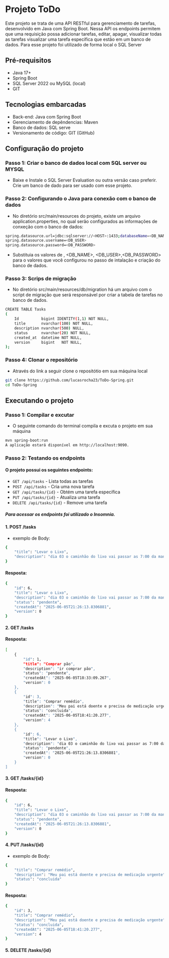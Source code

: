 # Projeto ToDo
Este projeto se trata de uma API RESTful para gerenciamento de tarefas, desenvolvido em Java com Spring Boot. Nessa API os endpoints permitem que uma requisição possa adicionar tarefas, editar, apagar, visualizar todas as tarefas visualizar uma tarefa específica que estão em um banco de dados. Para esse projeto foi utilizado de forma local o SQL Server

## Pré-requisitos
- Java 17+
- Spring Boot
- SQL Server 2022 ou MySQL (local)
- GIT

## Tecnologias embarcadas
- Back-end: Java com Spring Boot
- Gerenciamento de depêndencias: Maven
- Banco de dados: SQL serve
- Versionamento de código: GIT (GitHub)

## Configuração do projeto
### Passo 1: Criar o banco de dados local com SQL server ou MYSQL
- Baixe e Instale o SQL Server Evaluation ou outra versão caso preferir. Crie um banco de dado para ser usado com esse projeto.

### Passo 2: Configurando o Java para conexão com o banco de dados
- No diretório src/main/resources do projeto, existe um arquivo application.properties, no qual serão configurados as informações de conxeção com o banco de dados:

```bash
spring.datasource.url=jdbc:sqlserver://<HOST>:1433;databaseName=<DB_NAME>;encrypt=true;trustServerCertificate=true
spring.datasource.username=<DB_USER>
spring.datasource.password=<DB_PASSWORD>
```
- Substituia os valores de <HOST>, <DB_NAME>, <DB_USER>,<DB_PASSWORD> para o valores que você configurou no passo de intalação e criação do banco de dados.

### Passo 3: Scrips de migração
- No diretório src/main/resources/db/migration há um arquivo com o script de migração que será responsável por criar a tabela de tarefas no banco de dados.
```bash
CREATE TABLE Tasks
(
    Id          bigint IDENTITY(1,1) NOT NULL,
    title       nvarchar(100) NOT NULL,
    description nvarchar(500) NULL,
    status      nvarchar(20) NOT NULL,
    created_at  datetime NOT NULL,
    version     bigint   NOT NULL,
);
```
### Passo 4: Clonar o repositório
- Através do link a seguir clone o repositótio em sua máquina local
```bash
git clone https://github.com/lucasrocha23/ToDo-Spring.git
cd ToDo-Spring
```

## Executando o projeto
### Passo 1: Compilar e excutar
- O seguinte comando do terminal compila e excuta o projeto em sua máquina
```bash
mvn spring-boot:run
A aplicação estará disponível em http://localhost:9090.
```
### Passo 2: Testando os endpoints
#### O projeto possui os seguintes endpoints:
- `GET /api/tasks` - Lista todas as tarefas
- `POST /api/tasks` - Cria uma nova tarefa
- `GET /api/tasks/{id}` - Obtém uma tarefa específica
- `PUT /api/tasks/{id}` - Atualiza uma tarefa
- `DELETE /api/tasks/{id}` - Remove uma tarefa
  
##### Para acessar os endpoints foi utilizado o Insomnia.
#### 1. POST /tasks 
- exemplo de Body:
``` bash
{
	"title": "Levar o Lixo",
	"description": "dia 03 o caminhão do lixo vai passar as 7:00 da manhã"
}
```
#### Resposta:
```bash
{
	"id": 6,
	"title": "Levar o Lixo",
	"description": "dia 03 o caminhão do lixo vai passar as 7:00 da manhã",
	"status": "pendente",
	"createdAt": "2025-06-05T21:26:13.8306881",
	"version": 0
}
```
#### 2. GET /tasks 
#### Resposta:
```bash
[
	{
		"id": 1,
		"title": "Comprar pão",
		"description": "ir comprar pão",
		"status": "pendente",
		"createdAt": "2025-06-05T18:33:09.267",
		"version": 0
	},
	{
		"id": 3,
		"title": "Comprar remédio",
		"description": "Meu pai está doente e precisa de medicação urgente",
		"status": "concluida",
		"createdAt": "2025-06-05T18:41:20.277",
		"version": 4
	},
	{
		"id": 6,
		"title": "Levar o Lixo",
		"description": "dia 03 o caminhão do lixo vai passar as 7:00 da manhã",
		"status": "pendente",
		"createdAt": "2025-06-05T21:26:13.8306881",
		"version": 0
	}
]
```
#### 3. GET /tasks/{id} 
#### Resposta:
```bash
{
	"id": 6,
	"title": "Levar o Lixo",
	"description": "dia 03 o caminhão do lixo vai passar as 7:00 da manhã",
	"status": "pendente",
	"createdAt": "2025-06-05T21:26:13.8306881",
	"version": 0
}
```
#### 4. PUT /tasks/{id} 
- exemplo de Body:
``` bash
{
	"title": "Comprar remédio",
	"description": "Meu pai está doente e precisa de medicação urgente",
	"status": "concluida"
}
```
#### Resposta:
```bash
{
	"id": 3,
	"title": "Comprar remédio",
	"description": "Meu pai está doente e precisa de medicação urgente",
	"status": "concluida",
	"createdAt": "2025-06-05T18:41:20.277",
	"version": 4
}
```
#### 5. DELETE /tasks/{id} 
